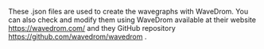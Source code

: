 These .json files are used to create the wavegraphs with WaveDrom.
You can also check and modify them using WaveDrom available at their website https://wavedrom.com/ and they GitHub repository https://github.com/wavedrom/wavedrom .